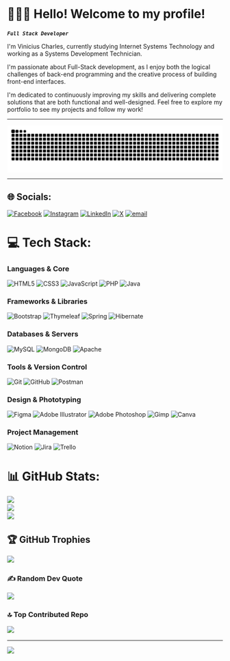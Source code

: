 # 👨🏻‍💻 Hello! Welcome to my profile!

***`Full Stack Developer`***

I'm Vinicius Charles, currently studying Internet Systems Technology and working as a Systems Development Technician.

I'm passionate about Full-Stack development, as I enjoy both the logical challenges of back-end programming and the creative process of building front-end interfaces.

I'm dedicated to continuously improving my skills and delivering complete solutions that are both functional and well-designed. Feel free to explore my portfolio to see my projects and follow my work!

---

<picture align="center">
  <source media="(prefers-color-scheme: dark)" srcset="https://raw.githubusercontent.com/V-Charles/V-Charles/output/github-contribution-grid-snake-dark.svg">
  <source media="(prefers-color-scheme: light)" srcset="https://raw.githubusercontent.com/V-Charles/V-Charles/output/github-contribution-grid-snake-dark.svg">
  <img align="center" alt="github contribution grid snake animation" src="https://raw.githubusercontent.com/V-Charles/V-Charles/output/github-contribution-grid-snake.svg">
</picture>

---

## 🌐 Socials:
[![Facebook](https://img.shields.io/badge/Facebook-%231877F2.svg?logo=Facebook&logoColor=white)](https://facebook.com/https://www.facebook.com/vinicius.charles.507/) [![Instagram](https://img.shields.io/badge/Instagram-%23E4405F.svg?logo=Instagram&logoColor=white)](https://instagram.com/https://www.instagram.com/ch_vinidias/) [![LinkedIn](https://img.shields.io/badge/LinkedIn-%230077B5.svg?logo=linkedin&logoColor=white)](https://linkedin.com/in/https://www.linkedin.com/in/vinicius-charles/) [![X](https://img.shields.io/badge/X-black.svg?logo=X&logoColor=white)](https://x.com/https://x.com/viini_ch) [![email](https://img.shields.io/badge/Email-D14836?logo=gmail&logoColor=white)](mailto:viniciuscharles3101@gmail.com) 

# 💻 Tech Stack:

### Languages & Core
![HTML5](https://img.shields.io/badge/html5-%23E34F26.svg?style=for-the-badge&logo=html5&logoColor=white)
![CSS3](https://img.shields.io/badge/css3-%231572B6.svg?style=for-the-badge&logo=css3&logoColor=white)
![JavaScript](https://img.shields.io/badge/javascript-%23323330.svg?style=for-the-badge&logo=javascript&logoColor=%23F7DF1E)
![PHP](https://img.shields.io/badge/php-%23777BB4.svg?style=for-the-badge&logo=php&logoColor=white)
![Java](https://img.shields.io/badge/java-%23ED8B00.svg?style=for-the-badge&logo=openjdk&logoColor=white)

### Frameworks & Libraries
![Bootstrap](https://img.shields.io/badge/bootstrap-%238511FA.svg?style=for-the-badge&logo=bootstrap&logoColor=white)
![Thymeleaf](https://img.shields.io/badge/Thymeleaf-%23005C0F.svg?style=for-the-badge&logo=Thymeleaf&logoColor=white)
![Spring](https://img.shields.io/badge/spring-%236DB33F.svg?style=for-the-badge&logo=spring&logoColor=white)
![Hibernate](https://img.shields.io/badge/Hibernate-59666C?style=for-the-badge&logo=Hibernate&logoColor=white)

### Databases & Servers
![MySQL](https://img.shields.io/badge/mysql-4479A1.svg?style=for-the-badge&logo=mysql&logoColor=white)
![MongoDB](https://img.shields.io/badge/MongoDB-%234ea94b.svg?style=for-the-badge&logo=mongodb&logoColor=white)
![Apache](https://img.shields.io/badge/apache-%23D42029.svg?style=for-the-badge&logo=apache&logoColor=white)

### Tools & Version Control
![Git](https://img.shields.io/badge/git-%23F05033.svg?style=for-the-badge&logo=git&logoColor=white)
![GitHub](https://img.shields.io/badge/github-%23121011.svg?style=for-the-badge&logo=github&logoColor=white)
![Postman](https://img.shields.io/badge/Postman-FF6C37?style=for-the-badge&logo=postman&logoColor=white)

### Design & Phototyping
![Figma](https://img.shields.io/badge/figma-%23F24E1E.svg?style=for-the-badge&logo=figma&logoColor=white)
![Adobe Illustrator](https://img.shields.io/badge/adobe%20illustrator-%23FF9A00.svg?style=for-the-badge&logo=adobe%20illustrator&logoColor=white)
![Adobe Photoshop](https://img.shields.io/badge/adobe%20photoshop-%2331A8FF.svg?style=for-the-badge&logo=adobe%20photoshop&logoColor=white)
![Gimp](https://img.shields.io/badge/Gimp-657D8B?style=for-the-badge&logo=gimp&logoColor=FFFFFF)
![Canva](https://img.shields.io/badge/Canva-%2300C4CC.svg?style=for-the-badge&logo=Canva&logoColor=white)

### Project Management
![Notion](https://img.shields.io/badge/Notion-%23000000.svg?style=for-the-badge&logo=notion&logoColor=white)
![Jira](https://img.shields.io/badge/jira-%230A0FFF.svg?style=for-the-badge&logo=jira&logoColor=white)
![Trello](https://img.shields.io/badge/Trello-%23026AA7.svg?style=for-the-badge&logo=Trello&logoColor=white)

# 📊 GitHub Stats:
![](https://github-readme-stats.vercel.app/api?username=V-Charles&theme=algolia&hide_border=true&include_all_commits=true&count_private=true)<br/>
![](https://nirzak-streak-stats.vercel.app/?user=V-Charles&theme=algolia&hide_border=true)<br/>
![](https://github-readme-stats.vercel.app/api/top-langs/?username=V-Charles&theme=algolia&hide_border=true&include_all_commits=true&count_private=true&layout=compact)

## 🏆 GitHub Trophies
![](https://github-profile-trophy.vercel.app/?username=V-Charles&theme=algolia&no-frame=true&no-bg=true&margin-w=4)

### ✍️ Random Dev Quote
![](https://quotes-github-readme.vercel.app/api?type=horizontal&theme=dark)

### 🔝 Top Contributed Repo
![](https://github-contributor-stats.vercel.app/api?username=V-Charles&limit=5&theme=algolia&combine_all_yearly_contributions=true)

---
[![](https://visitcount.itsvg.in/api?id=V-Charles&icon=0&color=0)](https://visitcount.itsvg.in)

<!-- Proudly created with GPRM ( https://gprm.itsvg.in ) -->
